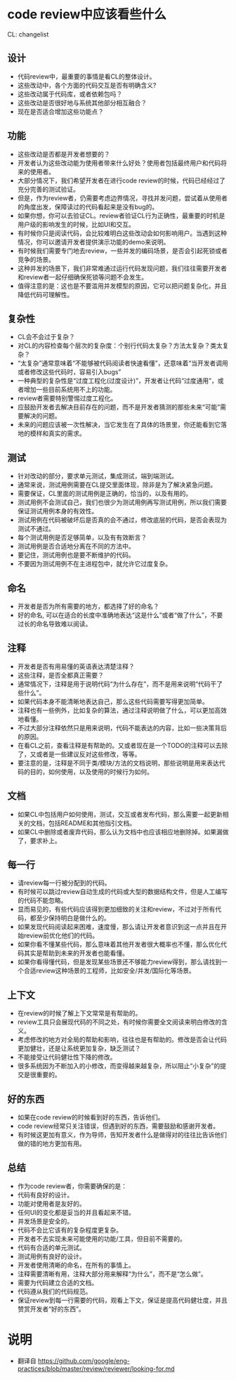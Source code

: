 # code review中应该看些什么

CL: changelist

## 设计
+ 代码review中，最重要的事情是看CL的整体设计。  
+ 这些改动中，各个方面的代码交互是否有明确含义?  
+ 这些改动属于代码库，或者依赖包吗？  
+ 这些改动是否很好地与系统其他部分相互融合？  
+ 现在是否适合增加这些功能点？

## 功能
+ 这些改动是否都是开发者想要的？
+ 开发者认为这些改动能为使用者带来什么好处？使用者包括最终用户和代码将来的使用者。
+ 大部分情况下，我们希望开发者在进行code review的时候，代码已经经过了充分完善的测试验证。
+ 但是，作为review者，仍需要考虑边界情况，寻找并发问题，尝试着从使用者的角度出发，保障读过的代码看起来是没有bug的。
+ 如果你想，你可以去验证CL。review者验证CL行为正确性，最重要的时机是用户级的影响发生的时候，比如UI和交互。
+ 有时候你只是阅读代码，会比较难明白这些改动会如何影响用户。当遇到这种情况，你可以邀请开发者提供演示功能的demo来说明。
+ 有时候我们需要专门地去review，一些并发的编码场景，是否会引起死锁或者竞争的场景。
+ 这种并发的场景下，我们非常难通过运行代码发现问题，我们往往需要开发者和review者一起仔细确保死锁等问题不会发生。
+ 值得注意的是：这也是不要滥用并发模型的原因，它可以把问题复杂化，并且降低代码可理解性。

## 复杂性
+ CL会不会过于复杂？
+ 对CL的内容检查每个层次的复杂度：个别行代码太复杂？方法太复杂？类太复杂？
+ “太复杂”通常意味着“不能够被代码阅读者快速看懂”，还意味着“当开发者调用或者修改这些代码时，容易引入bugs”
+ 一种典型的复杂性是“过度工程化(过度设计)”，开发者让代码“过度通用”，或者增加一些目前系统用不上的功能。
+ review者需要特别警惕过度工程化。
+ 应鼓励开发者去解决目前存在的问题，而不是开发者猜测的那些未来“可能”需要解决的问题。
+ 未来的问题应该被一次性解决，当它发生在了具体的场景里，你还能看到它落地的模样和真实的需求。

## 测试
+ 针对改动的部分，要求单元测试，集成测试，端到端测试。
+ 通常来说，测试用例需要在CL提交里面体现，除非是为了解决紧急问题。
+ 需要保证，CL里面的测试用例是正确的，恰当的，以及有用的。
+ 测试用例不会测试自己，我们也很少为测试用例再写测试用例，所以我们需要保证测试用例本身的有效性。
+ 测试用例在代码被破坏后是否真的会不通过，修改底层的代码，是否会表现为测试不通过。
+ 每个测试用例是否足够简单，以及有有效断言？
+ 测试用例是否合适地分离在不同的方法中。
+ 要记住，测试用例也是要不断维护的代码。
+ 不要因为测试用例不在主进程包中，就允许它过度复杂。

## 命名
+ 开发者是否为所有需要的地方，都选择了好的命名？
+ 好的命名, 可以在适合的长度中准确地表达“这是什么”或者“做了什么”，不要过长的命名导致难以阅读。

## 注释
+ 开发者是否有用易懂的英语表达清楚注释？
+ 这些注释，是否全都真正需要？
+ 通常情况下，注释是用于说明代码“为什么存在”，而不是用来说明“代码干了些什么”。
+ 如果代码本身不能清晰地表达自己，那么这些代码需要写得更加简单。
+ 注释也有一些例外，比如复杂的算法，通过注释说明做了什么，可以更加高效地看懂。
+ 不过大部分注释依然只是用来说明，代码不能表达的内容，比如一些决策背后的原因。
+ 在看CL之前，查看注释是有帮助的。又或者现在是一个TODO的注释可以去除了，又或者是一些建议反对这些修改，等等。
+ 要注意的是，注释是不同于类/模块/方法的文档说明，那些说明是用来表达代码的目的，如何使用，以及使用的时候行为如何。

## 文档
+ 如果CL中包括用户如何使用，测试，交互或者发布代码，那么需要一起更新相关的文档，包括README和其他指引文档。
+ 如果CL中删除或者废弃代码，那么认为文档中也应该相应地删除掉。如果漏做了，要求补上。

## 每一行
+ 请review每一行被分配到的代码。
+ 有时候可以跳过review自动生成的代码或大型的数据结构文件，但是人工编写的代码不能忽略。
+ 显而易见的，有些代码应该得到更加细致的关注和review，不过对于所有代码，都至少保持明白是做什么的。
+ 如果发现代码阅读起来困难，速度慢，那么请让开发者意识到这一点并且在开始review前优化他们的代码。
+ 如果你看不懂某些代码，那么意味着其他开发者很大概率也不懂，那么优化代码其实是帮助到未来的开发者也能看懂。
+ 如果你看得懂代码，但是发现某些场景还不够能力review得到，那么请找到一个合适review这种场景的工程师，比如安全/并发/国际化等场景。

## 上下文
+ 在review的时候了解上下文常常是有帮助的。
+ review工具只会展现代码的不同之处，有时候你需要全文阅读来明白修改的含义。
+ 考虑修改的地方对全局的帮助和影响，往往也是有帮助的。修改是否会让代码更加健壮，还是让系统更加复杂，缺乏测试？
+ 不能接受让代码健壮性下降的修改。
+ 很多系统因为不断加入的小修改，而变得越来越复杂，所以阻止“小复杂”的提交是很重要的。

## 好的东西
+ 如果在code review的时候看到好的东西，告诉他们。
+ code review经常只关注错误，但遇到好的东西，需要鼓励和感谢开发者。
+ 有时候这更加有意义，作为导师，告知开发者什么是做得对的往往比告诉他们做的错的地方更加有用。

## 总结
+ 作为code review者，你需要确保的是：
+ 代码有良好的设计。
+ 功能对使用者是友好的。
+ 任何UI的变化都是妥当的并且看起来不错。
+ 并发场景是安全的。
+ 代码不会比它该有的复杂程度更复杂。
+ 开发者不去实现未来可能使用的功能/工具，但目前不需要的。
+ 代码有合适的单元测试。
+ 测试用例有良好的设计。
+ 开发者使用清晰的命名，在所有的事情上。
+ 注释需要清晰有用，注释大部分用来解释“为什么”，而不是“怎么做”。
+ 需要为代码建立合适的文档。
+ 代码遵从我们的代码规范。
+ 保证review到每一行需要的代码，观看上下文，保证是提高代码健壮度，并且赞赏开发者“好的东西”。

# 说明
+ 翻译自 https://github.com/google/eng-practices/blob/master/review/reviewer/looking-for.md
